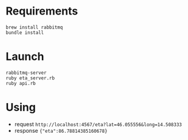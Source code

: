 # Requirements

```
brew install rabbitmq
bundle install
```

# Launch

```
rabbitmq-server
ruby eta_server.rb
ruby api.rb
```

# Using

- request `http://localhost:4567/eta?lat=46.055556&long=14.508333`
- response `{"eta":86.78814385160678}`
